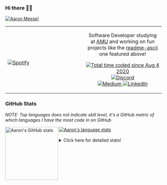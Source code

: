 ### Hi there 👋🏻
[![Aaron Meese!](https://user-images.githubusercontent.com/17814535/88975338-a2aabf00-d27f-11ea-963f-8a19608716b4.png)](https://github.com/ajmeese7/readme-ascii "README ASCII")

<!-- Modified from project here: https://github.com/novatorem/novatorem -->
<table width="100%"> 
  <tr>
  <td width="50%">
      
&nbsp; <br> [![Spotify](https://ajmeese7.vercel.app/api/spotify)](https://open.spotify.com/user/ajmeese)

  </td>
  <td width="50%">
    <p align="center">
    Software Developer studying at <a href="https://www.amu.apus.edu/">AMU</a> and working on fun 
    projects like the <a href="https://github.com/ajmeese7/readme-ascii">readme-ascii</a> one featured above!
    </p>
    <p align="center">
      <a href="https://wakatime.com/@f726891d-3b02-46cd-9b60-e8c59f9e2b14">
        <img src="https://wakatime.com/badge/user/f726891d-3b02-46cd-9b60-e8c59f9e2b14.svg" alt="Total time coded since Aug 4 2020" title="WakaTime" />
      </a>
      <a href="http://link.aaronmeese.com/discord">
        <img src="https://img.shields.io/badge/discord-ajmeese7%234835-369?style=flat-square&logo=discord&logoColor=white&color=purple" alt="Discord" title="Discord">
      </a>
      <br />
      <a href="https://link.aaronmeese.com/medium">
        <img src="https://img.shields.io/badge/medium-ajmeese7-1DB954?style=flat-square&logo=medium&logoColor=white" alt="Medium" title="Medium">
      </a>
      <a href="https://link.aaronmeese.com/linkedin">
        <img src="https://img.shields.io/badge/linkedIn-aaronmeese-1DB954?style=flat-square&logo=linkedin&logoColor=white&color=blue" alt="LinkedIn" title="LinkedIn">
      </a>
    </p>
  </td>

</table>

[//]: <> (The `&nbsp;` is to have Aphelion take up more space)

### GitHub Stats ###
*NOTE: Top languages does not indicate skill level, it's a GitHub metric of which languages I have the most code in on GitHub*

<a href="https://profile-summary-for-github.com/user/ajmeese7">
  <img align="left" height="170px" src="https://github-readme-stats.vercel.app/api?username=ajmeese7&show_icons=true&line_height=27&count_private=true&include_all_commits=true" alt="Aaron's GitHub stats"/>
  <img src="https://github-readme-stats.vercel.app/api/top-langs/?username=ajmeese7&hide_langs_below=5&layout=compact" alt="Aaron's language stats"/>
</a>

<br />
<br />
<details>
<summary>Click here for detailed stats!</summary>

### :zap: Recent Activity
<!--START_SECTION:activity-->
1. 🎉 Merged PR [#68](https://github.com/ajmeese7/aaronmeese.com/pull/68) in [ajmeese7/aaronmeese.com](https://github.com/ajmeese7/aaronmeese.com)
2. 💪 Opened PR [#68](https://github.com/ajmeese7/aaronmeese.com/pull/68) in [ajmeese7/aaronmeese.com](https://github.com/ajmeese7/aaronmeese.com)
3. ❗️ Opened issue [#147418](https://github.com/microsoft/vscode/issues/147418) in [microsoft/vscode](https://github.com/microsoft/vscode)
4. 🗣 Commented on [#798](https://github.com/os-js/OS.js/issues/798) in [os-js/OS.js](https://github.com/os-js/OS.js)
5. 🎉 Merged PR [#67](https://github.com/ajmeese7/aaronmeese.com/pull/67) in [ajmeese7/aaronmeese.com](https://github.com/ajmeese7/aaronmeese.com)
<!--END_SECTION:activity-->

### 🧐 Waka Stats
<!--START_SECTION:waka-->
![Code Time](http://img.shields.io/badge/Code%20Time-956%20hrs%2022%20mins-blue)

**🐱 My GitHub Data** 

> 🏆 536 Contributions in the Year 2022
 > 
> 📦 357.0 kB Used in GitHub's Storage 
 > 
> 💼 Opted to Hire
 > 
> 📜 71 Public Repositories 
 > 
> 🔑 27 Private Repositories  
 > 
**I'm an Early 🐤** 

```text
🌞 Morning    269 commits    ██████░░░░░░░░░░░░░░░░░░░   25.21% 
🌆 Daytime    389 commits    █████████░░░░░░░░░░░░░░░░   36.46% 
🌃 Evening    396 commits    █████████░░░░░░░░░░░░░░░░   37.11% 
🌙 Night      13 commits     ░░░░░░░░░░░░░░░░░░░░░░░░░   1.22%

```
📅 **I'm Most Productive on Tuesday** 

```text
Monday       122 commits    ██░░░░░░░░░░░░░░░░░░░░░░░   11.43% 
Tuesday      184 commits    ████░░░░░░░░░░░░░░░░░░░░░   17.24% 
Wednesday    137 commits    ███░░░░░░░░░░░░░░░░░░░░░░   12.84% 
Thursday     151 commits    ███░░░░░░░░░░░░░░░░░░░░░░   14.15% 
Friday       124 commits    ███░░░░░░░░░░░░░░░░░░░░░░   11.62% 
Saturday     174 commits    ████░░░░░░░░░░░░░░░░░░░░░   16.31% 
Sunday       175 commits    ████░░░░░░░░░░░░░░░░░░░░░   16.4%

```


📊 **This Week I Spent My Time On** 

```text
⌚︎ Time Zone: America/New_York

💬 Programming Languages: 
Markdown                 5 hrs 40 mins       ███████░░░░░░░░░░░░░░░░░░   28.8% 
Bash                     3 hrs 28 mins       ████░░░░░░░░░░░░░░░░░░░░░   17.62% 
TypeScript               2 hrs 47 mins       ███░░░░░░░░░░░░░░░░░░░░░░   14.17% 
PHP                      2 hrs 20 mins       ███░░░░░░░░░░░░░░░░░░░░░░   11.86% 
JavaScript               2 hrs 12 mins       ██░░░░░░░░░░░░░░░░░░░░░░░   11.2%

🐱‍💻 Projects: 
aaronmeese.com           4 hrs 42 mins       ██████░░░░░░░░░░░░░░░░░░░   23.94% 
vault                    4 hrs 31 mins       █████░░░░░░░░░░░░░░░░░░░░   23.01% 
meese.enterprises        4 hrs 8 mins        █████░░░░░░░░░░░░░░░░░░░░   21.01% 
karameese.com            2 hrs 33 mins       ███░░░░░░░░░░░░░░░░░░░░░░   12.96% 
openemr                  1 hr 26 mins        █░░░░░░░░░░░░░░░░░░░░░░░░   7.29%

```

**I Mostly Code in JavaScript** 

```text
JavaScript               32 repos            ████████████░░░░░░░░░░░░░   50.0% 
HTML                     9 repos             ███░░░░░░░░░░░░░░░░░░░░░░   14.06% 
Python                   5 repos             ██░░░░░░░░░░░░░░░░░░░░░░░   7.81% 
Java                     4 repos             █░░░░░░░░░░░░░░░░░░░░░░░░   6.25% 
CSS                      3 repos             █░░░░░░░░░░░░░░░░░░░░░░░░   4.69%

```



 Last Updated on 14/04/2022 16:04:06 UTC
<!--END_SECTION:waka-->
</details>
